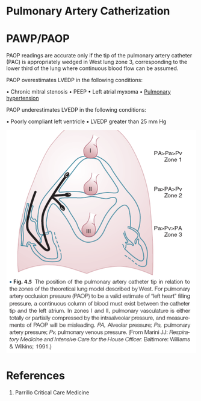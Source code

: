 # Pulmonary Artery Catherization


# PAWP/PAOP
PAOP readings are accurate only if the tip of the pulmonary artery catheter (PAC) is appropriately wedged in West lung zone 3, corresponding to the lower third of the lung where continuous blood flow can be assumed.

PAOP overestimates LVEDP in the following conditions:

• Chronic mitral stenosis
• PEEP
• Left atrial myxoma
• [Pulmonary hypertension](../../Respirology/Pulmonary%20Hypertension.md)

PAOP underestimates LVEDP in the following conditions:

• Poorly compliant left ventricle
• LVEDP greater than 25 mm Hg

![](_attachments/Pasted%20image%2020230219021650.png)

# References
1. Parrillo Critical Care Medicine